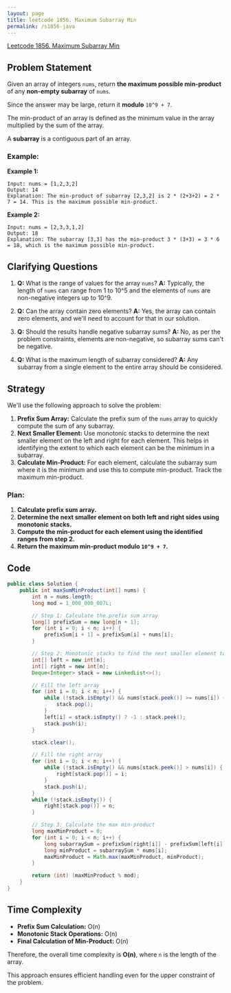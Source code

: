 ```yaml
---
layout: page
title: leetcode 1856. Maximum Subarray Min
permalink: /s1856-java
---
```

[Leetcode 1856. Maximum Subarray Min](https://algoadvance.github.io/algoadvance/l1856)
## Problem Statement

Given an array of integers `nums`, return **the maximum possible min-product** of any **non-empty subarray** of `nums`. 

Since the answer may be large, return it **modulo** `10^9 + 7`.

The min-product of an array is defined as the minimum value in the array multiplied by the sum of the array.

A **subarray** is a contiguous part of an array.

### Example:

**Example 1:**

```plaintext
Input: nums = [1,2,3,2]
Output: 14
Explanation: The min-product of subarray [2,3,2] is 2 * (2+3+2) = 2 * 7 = 14. This is the maximum possible min-product.
```

**Example 2:**

```plaintext
Input: nums = [2,3,3,1,2]
Output: 18
Explanation: The subarray [3,3] has the min-product 3 * (3+3) = 3 * 6 = 18, which is the maximum possible min-product.
```

## Clarifying Questions

1. **Q:** What is the range of values for the array `nums`?
   **A:** Typically, the length of `nums` can range from 1 to 10^5 and the elements of `nums` are non-negative integers up to 10^9.

2. **Q:** Can the array contain zero elements?
   **A:** Yes, the array can contain zero elements, and we'll need to account for that in our solution.

3. **Q:** Should the results handle negative subarray sums?
   **A:** No, as per the problem constraints, elements are non-negative, so subarray sums can't be negative.

4. **Q:** What is the maximum length of subarray considered?
   **A:** Any subarray from a single element to the entire array should be considered.

## Strategy

We'll use the following approach to solve the problem:

1. **Prefix Sum Array:** Calculate the prefix sum of the `nums` array to quickly compute the sum of any subarray.
2. **Next Smaller Element:** Use monotonic stacks to determine the next smaller element on the left and right for each element. This helps in identifying the extent to which each element can be the minimum in a subarray.
3. **Calculate Min-Product:** For each element, calculate the subarray sum where it is the minimum and use this to compute min-product. Track the maximum min-product.

### Plan:

1. **Calculate prefix sum array.**
2. **Determine the next smaller element on both left and right sides using monotonic stacks.**
3. **Compute the min-product for each element using the identified ranges from step 2.**
4. **Return the maximum min-product modulo `10^9 + 7`.**

## Code

```java
public class Solution {
    public int maxSumMinProduct(int[] nums) {
        int n = nums.length;
        long mod = 1_000_000_007L;

        // Step 1: Calculate the prefix sum array
        long[] prefixSum = new long[n + 1];
        for (int i = 0; i < n; i++) {
            prefixSum[i + 1] = prefixSum[i] + nums[i];
        }

        // Step 2: Monotonic stacks to find the next smaller element to the left and right
        int[] left = new int[n];
        int[] right = new int[n];
        Deque<Integer> stack = new LinkedList<>();

        // Fill the left array
        for (int i = 0; i < n; i++) {
            while (!stack.isEmpty() && nums[stack.peek()] >= nums[i]) {
                stack.pop();
            }
            left[i] = stack.isEmpty() ? -1 : stack.peek();
            stack.push(i);
        }

        stack.clear();

        // Fill the right array
        for (int i = 0; i < n; i++) {
            while (!stack.isEmpty() && nums[stack.peek()] > nums[i]) {
                right[stack.pop()] = i;
            }
            stack.push(i);
        }
        while (!stack.isEmpty()) {
            right[stack.pop()] = n;
        }

        // Step 3: Calculate the max min-product
        long maxMinProduct = 0;
        for (int i = 0; i < n; i++) {
            long subarraySum = prefixSum[right[i]] - prefixSum[left[i] + 1];
            long minProduct = subarraySum * nums[i];
            maxMinProduct = Math.max(maxMinProduct, minProduct);
        }

        return (int) (maxMinProduct % mod);
    }
}
```

## Time Complexity

- **Prefix Sum Calculation:** O(n)
- **Monotonic Stack Operations:** O(n)
- **Final Calculation of Min-Product:** O(n)

Therefore, the overall time complexity is **O(n)**, where `n` is the length of the array.

This approach ensures efficient handling even for the upper constraint of the problem.
